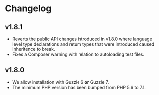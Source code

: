 # Changelog

## v1.8.1

- Reverts the public API changes introduced in v1.8.0 where language level type declarations and return types that were introduced caused inheritence to break.
- Fixes a Composer warning with relation to autoloading test files.

## v1.8.0

- We allow installation with Guzzle 6 **or** Guzzle 7.
- The minimum PHP version has been bumped from PHP 5.6 to 7.1.
